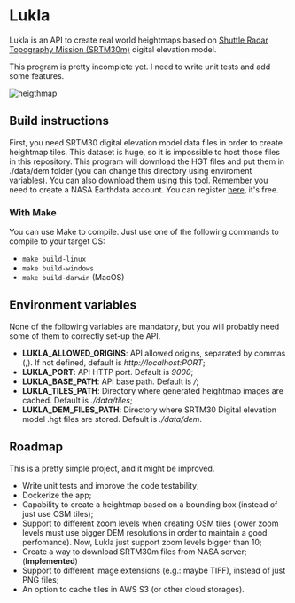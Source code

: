 # Lukla
Lukla is an API to create real world heightmaps based on 
[Shuttle Radar Topography Mission (SRTM30m)](https://en.wikipedia.org/wiki/Shuttle_Radar_Topography_Mission) 
digital elevation model. 

This program is pretty incomplete yet. I need to write unit tests and add some features.

![heigthmap](https://user-images.githubusercontent.com/7998054/216774590-7bf1eeb4-72a1-4731-8b60-4e09ed329f2d.png)

## Build instructions

First, you need SRTM30 digital elevation model data files in order to create heightmap tiles. 
This dataset is huge, so it is impossible to host those files in this repository. This program will download
the HGT files and put them in ./data/dem folder (you can change this directory using enviroment variables). 
You can also download them using [this tool](https://dwtkns.com/srtm30m/). 
Remember you need to create a NASA Earthdata account. You can register [here](https://urs.earthdata.nasa.gov/users/new), it's free.

### With Make

You can use Make to compile. Just use one of the following commands to compile to your target OS:

- ```make build-linux```
- ```make build-windows```
- ```make build-darwin``` (MacOS)

## Environment variables
None of the following variables are mandatory, but you will probably need some of them to correctly set-up the API.

* **LUKLA_ALLOWED_ORIGINS**: API allowed origins, separated by commas (,). If not defined, default is *http://localhost:PORT*;
* **LUKLA_PORT**: API HTTP port. Default is *9000*;
* **LUKLA_BASE_PATH**: API base path. Default is */*;
* **LUKLA_TILES_PATH**: Directory where generated heightmap images are cached. Default is *./data/tiles*;
* **LUKLA_DEM_FILES_PATH**: Directory where SRTM30 Digital elevation model .hgt files are stored. Default is *./data/dem*.

## Roadmap

This is a pretty simple project, and it might be improved.

- Write unit tests and improve the code testability;
- Dockerize the app;
- Capability to create a heightmap based on a bounding box (instead of just use OSM tiles);
- Support to different zoom levels when creating OSM tiles (lower zoom levels must use bigger DEM resolutions in order to maintain a good perfomance). Now, Lukla just support zoom levels bigger than 10;
- ~~Create a way to download SRTM30m files from NASA server;~~ (**Implemented**)
- Support to different image extensions (e.g.: maybe TIFF), instead of just PNG files;
- An option to cache tiles in AWS S3 (or other cloud storages).
